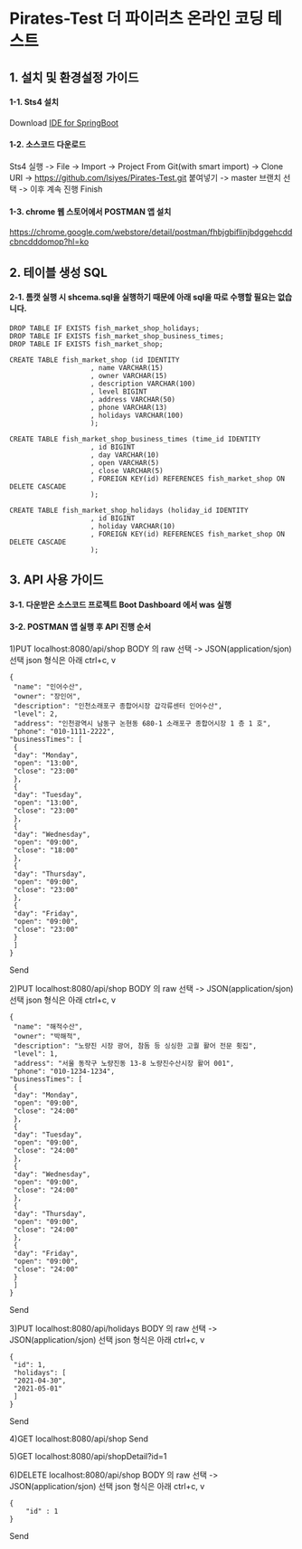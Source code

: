 # Pirates-Test 더 파이러츠 온라인 코딩 테스트
## 1. 설치 및 환경설정 가이드
#### 1-1. Sts4 설치
Download [IDE for SpringBoot](https://spring.io/tools)
#### 1-2. 소스코드 다운로드
Sts4 실행 -> File -> Import -> Project From Git(with smart import) -> Clone URI -> https://github.com/lsiyes/Pirates-Test.git 붙여넣기
-> master 브랜치 선택 -> 이후 계속 진행 Finish
#### 1-3. chrome 웹 스토어에서 POSTMAN 앱 설치
https://chrome.google.com/webstore/detail/postman/fhbjgbiflinjbdggehcddcbncdddomop?hl=ko

## 2. 테이블 생성 SQL
#### 2-1. 톰캣 실행 시 shcema.sql을 실행하기 때문에 아래 sql을 따로 수행할 필요는 없습니다.
```
DROP TABLE IF EXISTS fish_market_shop_holidays;
DROP TABLE IF EXISTS fish_market_shop_business_times;
DROP TABLE IF EXISTS fish_market_shop;

CREATE TABLE fish_market_shop (id IDENTITY
                    , name VARCHAR(15)
                    , owner VARCHAR(15)
                    , description VARCHAR(100)
                    , level BIGINT
                    , address VARCHAR(50)
                    , phone VARCHAR(13)
                    , holidays VARCHAR(100)
                    );

CREATE TABLE fish_market_shop_business_times (time_id IDENTITY
                    , id BIGINT
                    , day VARCHAR(10)
                    , open VARCHAR(5)
                    , close VARCHAR(5)
                    , FOREIGN KEY(id) REFERENCES fish_market_shop ON DELETE CASCADE
                    );

CREATE TABLE fish_market_shop_holidays (holiday_id IDENTITY
                    , id BIGINT
                    , holiday VARCHAR(10)
                    , FOREIGN KEY(id) REFERENCES fish_market_shop ON DELETE CASCADE
                    );
```

## 3. API 사용 가이드
#### 3-1. 다운받은 소스코드 프로젝트 Boot Dashboard 에서 was 실행
#### 3-2. POSTMAN 앱 실행 후 API 진행 순서
1)PUT localhost:8080/api/shop
BODY 의 raw 선택 -> JSON(application/sjon) 선택
json 형식은 아래 ctrl+c, v
```
{
 "name": "인어수산",
 "owner": "장인어",
 "description": "인천소래포구 종합어시장 갑각류센터 인어수산",
 "level": 2,
 "address": "인천광역시 남동구 논현동 680-1 소래포구 종합어시장 1 층 1 호",
 "phone": "010-1111-2222",
"businessTimes": [
 {
 "day": "Monday",
 "open": "13:00",
 "close": "23:00"
 },
 {
 "day": "Tuesday",
 "open": "13:00",
 "close": "23:00"
 },
 {
 "day": "Wednesday",
 "open": "09:00",
 "close": "18:00"
 },
 {
 "day": "Thursday",
 "open": "09:00",
 "close": "23:00"
 },
 {
 "day": "Friday",
 "open": "09:00",
 "close": "23:00"
 }
 ]
}
```
Send

2)PUT localhost:8080/api/shop
BODY 의 raw 선택 -> JSON(application/sjon) 선택
json 형식은 아래 ctrl+c, v
```
{
 "name": "해적수산",
 "owner": "박해적",
 "description": "노량진 시장 광어, 참돔 등 싱싱한 고퀄 활어 전문 횟집",
 "level": 1,
 "address": "서울 동작구 노량진동 13-8 노량진수산시장 활어 001",
 "phone": "010-1234-1234",
"businessTimes": [
 {
 "day": "Monday",
 "open": "09:00",
 "close": "24:00"
 },
 {
 "day": "Tuesday",
 "open": "09:00",
 "close": "24:00"
 },
 {
 "day": "Wednesday",
 "open": "09:00",
 "close": "24:00"
 },
 {
 "day": "Thursday",
 "open": "09:00",
 "close": "24:00"
 },
 {
 "day": "Friday",
 "open": "09:00",
 "close": "24:00"
 }
 ]
}
```
Send

3)PUT localhost:8080/api/holidays
BODY 의 raw 선택 -> JSON(application/sjon) 선택
json 형식은 아래 ctrl+c, v
```
{
 "id": 1,
 "holidays": [
 "2021-04-30",
 "2021-05-01"
 ]
}
```
Send

4)GET localhost:8080/api/shop
Send

5)GET localhost:8080/api/shopDetail?id=1

6)DELETE localhost:8080/api/shop
BODY 의 raw 선택 -> JSON(application/sjon) 선택
json 형식은 아래 ctrl+c, v
```
{
	"id" : 1
}
```
Send
